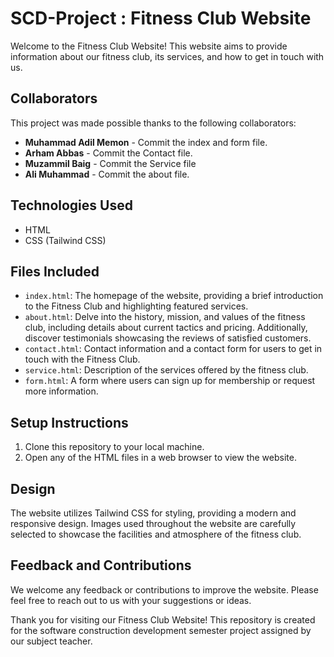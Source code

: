 # SCD-Project : Fitness Club Website

Welcome to the Fitness Club Website! This website aims to provide information about our fitness club, its services, and how to get in touch with us. 

## Collaborators
This project was made possible thanks to the following collaborators:
- **Muhammad Adil Memon** - Commit the index and form file.
- **Arham Abbas** - Commit the Contact file.
- **Muzammil Baig** - Commit the Service file
- **Ali Muhammad** - Commit the about file.

## Technologies Used
- HTML
- CSS (Tailwind CSS)

## Files Included
- `index.html`: The homepage of the website, providing a brief introduction to the Fitness Club and highlighting featured services.
- `about.html`: Delve into the history, mission, and values of the fitness club, including details about current tactics and pricing. Additionally, discover testimonials showcasing the reviews of satisfied customers.
- `contact.html`: Contact information and a contact form for users to get in touch with the Fitness Club.
- `service.html`: Description of the services offered by the fitness club.
- `form.html`: A form where users can sign up for membership or request more information.

## Setup Instructions
1. Clone this repository to your local machine.
2. Open any of the HTML files in a web browser to view the website.

## Design
The website utilizes Tailwind CSS for styling, providing a modern and responsive design. Images used throughout the website are carefully selected to showcase the facilities and atmosphere of the fitness club.

## Feedback and Contributions
We welcome any feedback or contributions to improve the website. Please feel free to reach out to us with your suggestions or ideas.

Thank you for visiting our Fitness Club Website!
This repository is created for the software construction development semester project assigned by our subject teacher.
